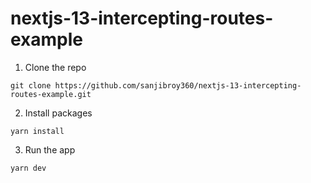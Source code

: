 # nextjs-13-intercepting-routes-example

1. Clone the repo

```
git clone https://github.com/sanjibroy360/nextjs-13-intercepting-routes-example.git
```

2. Install packages

```
yarn install
```

3. Run the app
```
yarn dev
```

